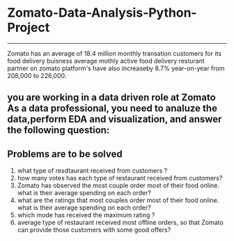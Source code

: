 # Zomato-Data-Analysis-Python-Project
---------------------------------------------------
Zomato has an average of 18.4 million monthly transation customers for its food delivery buisness 
average mothly active food delivery resturant partner on zomato platform's have also increaseby 8.7% year-on-year from 208,000 to 226,000. 

you are working in a data driven role at Zomato
 As a data professional, you need to analuze the data,perform EDA and visualization, and answer the following question:
---------------------------------------------
## Problems are to be solved

1. what type of resdtaurant received from customers ?
2. how many votes has each type of restaurant received from customers?
3. Zomato has observed the most couple order most of their food online. what is their average spending on each order?
4. what are the ratings that most couples order most of their food online. what is their average spending on each order?
5. which mode has received the maximum rating ?
6. average type of restaurant received most offline orders, so that Zomato can provide those customers with some good offers?
